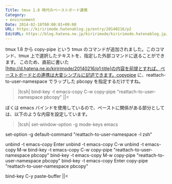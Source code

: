 ```yaml
---
Title: tmux 1.8 時代のペーストボード連携
Category:
- environment
Date: 2014-02-16T00:00:01+09:00
URL: https://kiririmode.hatenablog.jp/entry/20140216/p2
EditURL: https://blog.hatena.ne.jp/kiririmode/kiririmode.hatenablog.jp/atom/entry/8454420450078209479
---
```



tmux 1.8 から copy-pipe という tmux のコマンドが追加されました。このコマンド、tmux 上で選択したテキストを、指定した外部コマンドに送ることができます。
このため、直前に書いた[http://d.hatena.ne.jp/kiririmode/20140216/p1:title]の内容を前提とすれば、ペーストボードとの連携は大変シンプルに記述できます。copypipe に、reattach-to-user-namespace でラップした pbcopy を指定するだけですね。
>|tcsh|
bind-key -t emacs-copy C-w   copy-pipe "reattach-to-user-namespace pbcopy"
||<

ぼくは emacs バインドを使用しているので、ペーストに関係がある部分としては、以下のような内容を設定しています。
>|tcsh|
set-window-option -g mode-keys emacs

set-option -g default-command "reattach-to-user-namespace -l zsh"

unbind -t emacs-copy Enter
unbind -t emacs-copy C-w
unbind -t emacs-copy M-w
bind-key -t emacs-copy C-w   copy-pipe "reattach-to-user-namespace pbcopy"
bind-key -t emacs-copy M-w   copy-pipe "reattach-to-user-namespace pbcopy"
bind-key -t emacs-copy Enter copy-pipe "reattach-to-user-namespace pbcopy"

bind-key C-y paste-buffer
||<
